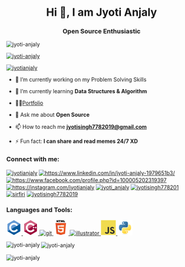 <h1 align="center">Hi 👋, I am Jyoti Anjaly</h1>
<h3 align="center">Open Source Enthusiastic</h3>

<p align="left"> <img src="https://komarev.com/ghpvc/?username=jyoti-anjaly&label=Profile%20views&color=0e75b6&style=flat" alt="jyoti-anjaly" /> </p>

<p align="left"> <a href="https://github.com/ryo-ma/github-profile-trophy"><img src="https://github-profile-trophy.vercel.app/?username=jyoti-anjaly" alt="jyoti-anjaly" /></a> </p>

<p align="left"> <a href="https://twitter.com/jyotianjaly" target="blank"><img src="https://img.shields.io/twitter/follow/jyotianjaly?logo=twitter&style=for-the-badge" alt="jyotianjaly" /></a> </p>

- 🔭 I’m currently working on my Problem Solving Skills  

- 🌱 I’m currently learning **Data Structures & Algorithm**

- 👨‍💻[Portfolio](https://jyoti-anjaly.github.io/portfolio/)

- 💬 Ask me about **Open Source**

- 📫 How to reach me **jyotisingh7782019@gmail.com**

- ⚡ Fun fact: **I can share and read memes 24/7 XD**

<h3 align="left">Connect with me:</h3>
<p align="left">
<a href="https://twitter.com/jyotianjaly" target="blank"><img align="center" src="https://raw.githubusercontent.com/rahuldkjain/github-profile-readme-generator/master/src/images/icons/Social/twitter.svg" alt="jyotianjaly" height="30" width="40" /></a>
<a href="https://linkedin.com/in/https://www.linkedin.com/in/jyoti-anjaly-1979651b3/" target="blank"><img align="center" src="https://raw.githubusercontent.com/rahuldkjain/github-profile-readme-generator/master/src/images/icons/Social/linked-in-alt.svg" alt="https://www.linkedin.com/in/jyoti-anjaly-1979651b3/" height="30" width="40" /></a>
<a href="https://fb.com/https://www.facebook.com/profile.php?id=100005202319397" target="blank"><img align="center" src="https://raw.githubusercontent.com/rahuldkjain/github-profile-readme-generator/master/src/images/icons/Social/facebook.svg" alt="https://www.facebook.com/profile.php?id=100005202319397" height="30" width="40" /></a>
<a href="https://instagram.com/https://instagram.com/jyotianjaly" target="blank"><img align="center" src="https://raw.githubusercontent.com/rahuldkjain/github-profile-readme-generator/master/src/images/icons/Social/instagram.svg" alt="https://instagram.com/jyotianjaly" height="30" width="40" /></a>
<a href="https://www.codechef.com/users/jyoti_anjaly" target="blank"><img align="center" src="https://cdn.jsdelivr.net/npm/simple-icons@3.1.0/icons/codechef.svg" alt="jyoti_anjaly" height="30" width="40" /></a>
<a href="https://www.hackerrank.com/jyotianjaly" target="blank"><img align="center" src="https://raw.githubusercontent.com/rahuldkjain/github-profile-readme-generator/master/src/images/icons/Social/hackerrank.svg" alt="jyotisingh778201" height="30" width="40" /></a>
<a href="https://codeforces.com/profile/sirfiri" target="blank"><img align="center" src="https://cdn.jsdelivr.net/npm/simple-icons@3.0.1/icons/codeforces.svg" alt="sirfiri" height="30" width="40" /></a>
<a href="https://auth.geeksforgeeks.org/user/jyotisingh7782019" target="blank"><img align="center" src="https://raw.githubusercontent.com/rahuldkjain/github-profile-readme-generator/master/src/images/icons/Social/geeks-for-geeks.svg" alt="jyotisingh7782019" height="30" width="40" /></a>
</p>

<h3 align="left">Languages and Tools:</h3>
<p align="left"> <a href="https://www.cprogramming.com/" target="_blank"> <img src="https://raw.githubusercontent.com/devicons/devicon/master/icons/c/c-original.svg" alt="c" width="40" height="40"/> </a> <a href="https://www.w3schools.com/cpp/" target="_blank"> <img src="https://raw.githubusercontent.com/devicons/devicon/master/icons/cplusplus/cplusplus-original.svg" alt="cplusplus" width="40" height="40"/> </a> <a href="https://git-scm.com/" target="_blank"> <img src="https://www.vectorlogo.zone/logos/git-scm/git-scm-icon.svg" alt="git" width="40" height="40"/> </a> <a href="https://www.w3.org/html/" target="_blank"> <img src="https://raw.githubusercontent.com/devicons/devicon/master/icons/html5/html5-original-wordmark.svg" alt="html5" width="40" height="40"/> </a> <a href="https://www.adobe.com/in/products/illustrator.html" target="_blank"> <img src="https://www.vectorlogo.zone/logos/adobe_illustrator/adobe_illustrator-icon.svg" alt="illustrator" width="40" height="40"/> </a> <a href="https://developer.mozilla.org/en-US/docs/Web/JavaScript" target="_blank"> <img src="https://raw.githubusercontent.com/devicons/devicon/master/icons/javascript/javascript-original.svg" alt="javascript" width="40" height="40"/> </a> <a href="https://www.python.org" target="_blank"> <img src="https://raw.githubusercontent.com/devicons/devicon/master/icons/python/python-original.svg" alt="python" width="40" height="40"/> </a> </p>

<p><img align="left" src="https://github-readme-stats.vercel.app/api/top-langs?username=jyoti-anjaly&show_icons=true&locale=en&layout=compact" alt="jyoti-anjaly" /></p>

<p>&nbsp;<img align="center" src="https://github-readme-stats.vercel.app/api?username=jyoti-anjaly&show_icons=true&locale=en" alt="jyoti-anjaly" /></p>

<p><img align="center" src="https://github-readme-streak-stats.herokuapp.com/?user=jyoti-anjaly&" alt="jyoti-anjaly" /></p>
